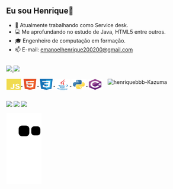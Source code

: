 ## Eu sou Henrique👋
- 👔 Atualmente trabalhando como Service desk.
- 💻 Me aprofundando no estudo de Java, HTML5 entre outros. 
- 🎓 Engenheiro de computação em formação.
- 📫 E-mail: emanoelhenrique200200@gmail.com
 ##
  
<div>
  <a href="https://github.com/henriquebbb">
  <img height="180em" src="https://github-readme-stats.vercel.app/api?username=henriquebbb&show_icons=true&theme=algolia&include_all_commits=true&count_private=true"/>
  <img height="180em" src="https://github-readme-stats.vercel.app/api/top-langs/?username=henriquebbb&layout=compact&langs_count=7&theme=algolia"/>
</div>
  
  <div style="display: inline_block"><br>
  <img align="center" alt="henriquebbb-Js" height="30" width="40" src="https://raw.githubusercontent.com/devicons/devicon/master/icons/javascript/javascript-plain.svg">
  <img align="center" alt="henriquebbb-HTML" height="30" width="40" src="https://raw.githubusercontent.com/devicons/devicon/master/icons/html5/html5-original.svg">
  <img align="center" alt="henriquebbb-CSS" height="30" width="40" src="https://raw.githubusercontent.com/devicons/devicon/master/icons/css3/css3-original.svg">
  <img align="center" alt="henriquebbb-Java" height="30" width="40" src="https://raw.githubusercontent.com/devicons/devicon/master/icons/java/java-original.svg">
  <img align="center" alt="henriquebbb-Python" height="30" width="40" src="https://raw.githubusercontent.com/devicons/devicon/master/icons/python/python-original.svg">
  <img align="center" alt="henriquebbb-Csharp" height="30" width="40" src="https://raw.githubusercontent.com/devicons/devicon/master/icons/csharp/csharp-original.svg">
  <img align="right" alt="henriquebbb-Kazuma" height="130" width="230" src="https://c.tenor.com/uYewS1Vwk7cAAAAC/kazuma-sato-konosuba.gif"> 
</div>
  
  ##  
  
<div>  
  <a href="https://www.instagram.com/henrique1516/" target="_blank"><img src="https://img.shields.io/badge/-Instagram-%23E4405F?style=for-the-badge&logo=instagram&logoColor=white" target="_blank"></a>
  <a href="https://www.linkedin.com/in/henrique-emanoel-442250191/" target="_blank"><img src="https://img.shields.io/badge/-LinkedIn-%230077B5?style=for-the-badge&logo=linkedin&logoColor=white" target="_blank"></a> 
  <a href = "mailto:emanoelhenrique200200@gmail.com"><img src="https://img.shields.io/badge/Gmail-D14836?style=for-the-badge&logo=gmail&logoColor=white" target="_blank"></a>
  
  ![Snake animation](https://github.com/henriquebbb/henriquebbb/blob/output/github-contribution-grid-snake.svg)
  
</div>



